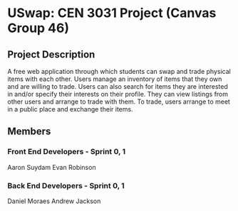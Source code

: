 # USwap: CEN 3031 Project (Canvas Group 46)

## Project Description
A free web application through which students can swap and trade physical items with each other. Users manage an inventory of items that they own and are willing to trade. Users can also search for items they are interested in and/or specify their interests on their profile. They can view listings from other users and arrange to trade with them. To trade, users arrange to meet in a public place and exchange their items. 
## Members
### Front End Developers - Sprint 0, 1
Aaron Suydam
Evan Robinson
### Back End Developers - Sprint 0, 1
Daniel Moraes
Andrew Jackson